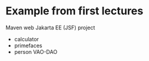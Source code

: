 # Example from first lectures
Maven web Jakarta EE (JSF) project

- calculator
- primefaces
- person VAO-DAO
